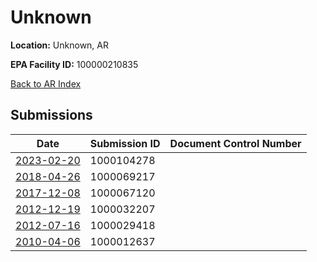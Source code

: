 # Unknown

**Location:** Unknown, AR

**EPA Facility ID:** 100000210835

[Back to AR Index](../../index.md)

## Submissions

| Date | Submission ID | Document Control Number |
|------|--------------|-------------------------|
| [2023-02-20](submissions/1000104278.md) | 1000104278 |  |
| [2018-04-26](submissions/1000069217.md) | 1000069217 |  |
| [2017-12-08](submissions/1000067120.md) | 1000067120 |  |
| [2012-12-19](submissions/1000032207.md) | 1000032207 |  |
| [2012-07-16](submissions/1000029418.md) | 1000029418 |  |
| [2010-04-06](submissions/1000012637.md) | 1000012637 |  |
